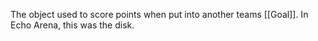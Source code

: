 
The object used to score points when put into another teams [[Goal]]. In Echo Arena, this was the disk. 